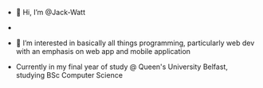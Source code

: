 - 👋 Hi, I’m @Jack-Watt
- 
- 👀 I’m interested in basically all things programming, particularly web dev with an emphasis on web app and mobile application

- Currently in my final year of study @ Queen's University Belfast, studying BSc Computer Science

